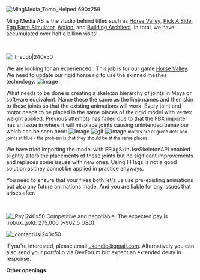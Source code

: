 ![MingMedia_Tomo_Helped|690x259](upload://pGhF8fLQQ6AtznS4cb2smsUATP7.png) 

Ming Media AB is the studio behind titles such as [Horse Valley](https://www.roblox.com/games/2830250344/Horse-Valley-BETA),  [Pick A Side](https://www.roblox.com/games/663655429/Pick-A-Side), [Egg Farm Simulator](https://www.roblox.com/games/1828509885/AUTO-EGGS-Egg-Farm-Simulator), [Action!](https://www.roblox.com/games/1069607513/Action) and [Building Architect](https://www.roblox.com/games/5857383913/ITALY-Building-Architect?refPageId=00371d12-71b1-4519-b06a-3620dbf5328e). In total, we have accumulated over half a billion visits!

<br/>

![_theJob|240x50](upload://ymXAIB4swTCbC1ADvnSKgfgFhsZ.png) 

We are looking for an experienced..
This job is for our game [Horse Valley](https://www.roblox.com/games/2830250344/Horse-Valley). We need to update our rigid horse rig to use the skinned meshes technology.
![image](https://user-images.githubusercontent.com/68000848/120935594-d3f7e500-c703-11eb-9720-b7b99e16b937.png)

What needs to be done is creating a skeleton hierarchy of joints in Maya or software equivalent. Name these the same as the limb names and then skin to these joints so that the existing animations will work. Every joint and motor needs to be placed in the same places of the rigid model with vertex weight applied. Previous attempts has failed due to that the FBX importer has an issue in where it will misplace joints causing unintended behaviour which can be seen here: ![image](https://user-images.githubusercontent.com/68000848/120935704-44066b00-c704-11eb-96b1-6c2bd99d5e65.png)
![gif](https://doy2mn9upadnk.cloudfront.net/uploads/default/original/4X/3/d/0/3d04a83ca38d3881e9cf39c51dec26bd4dd1e259.gif)
![image](https://user-images.githubusercontent.com/68000848/120935819-e3c3f900-c704-11eb-86c2-2e135f8be475.png)
<small>motors are at green dots and joints at blue - the problem is that they should be at the same places</small>.

We have tried importing the model with FFlagSkinUseSkeletonAPI enabled slightly alters the placements of these joints but no sigificant improvements and replaces some issues with new ones. Using FFlags is not a good solution as they cannot be applied in practice anyways.

You need to ensure that your fixes both let's us use pre-existing animations but also any future animations made. And you are liable for any issues that arises after.

</br>

![_Pay|240x50](upload://lmANzVG0Wpf4mHo0M7utyFEeNwb.png) 
Competitive and negotiable. The expected pay is :robux_gold: 275,000 (~962.5 USD).  

![_contactUs|240x50](upload://xPJ4B7nCFTQOLXvZRWfxx5Aujl4.png) 

If you're interested, please email [ ukendio@gmail.com](mailto:ukendio@gmail.com). Alternatively you can also send your portfolio via DevForum but expect an extended delay in response.

**Other openings**
